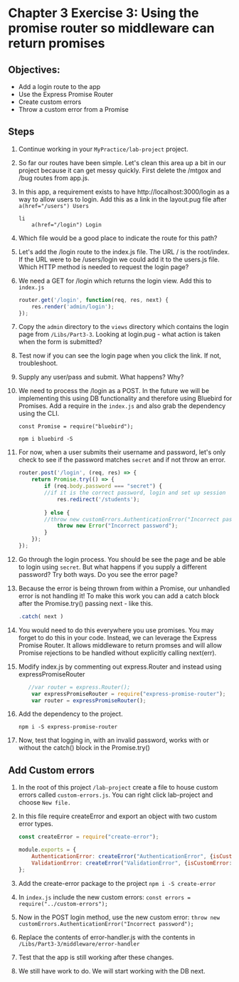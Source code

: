 # Chapter 3 Exercise 3: Using the promise router so middleware can return promises

## Objectives:
* Add a login route to the app
* Use the Express Promise Router 
* Create custom errors
* Throw a custom error from a Promise

## Steps 

1. Continue working in your `MyPractice/lab-project` project. 

1. So far our routes have been simple. Let's clean this area up a bit in our project because it can get messy quickly. First delete the /mtgox and /bug routes from app.js. 

1. In this app, a requirement exists to have http://localhost:3000/login as a way to allow users to login. Add this as a link in the layout.pug file after `a(href="/users") Users`
    ```
    li 
        a(href="/login") Login
    ```    

1. Which file would be a good place to indicate the route for this path?

1. Let's add the /login route to the index.js file. The URL / is the root/index. If the URL were to be /users/login we could add it to the users.js file.
Which HTTP method is needed to request the login page?

1. We need a GET for /login which returns the login view. Add this to `index.js`

    ``` javascript
    router.get('/login', function(req, res, next) {
        res.render('admin/login');
    });
    ```
1. Copy the `admin` directory to the `views` directory which contains the login page from `/Libs/Part3-3`. Looking at login.pug - what action is taken when the form is submitted?

1. Test now if you can see the login page when you click the link. If not, troubleshoot.

1. Supply any user/pass and submit. What happens? Why?
 
1. We need to process the /login as a POST. In the future we will be implementing this using DB functionality and therefore using Bluebird for Promises. Add a require in the `index.js` and also grab the dependency using the CLI.

    ``` const Promise = require("bluebird"); ```

    ``` npm i bluebird -S ```

1. For now, when a user submits their username and password, let's only check to see if the password matches `secret` and if not throw an error.

    ``` javascript
    router.post('/login', (req, res) => {
        return Promise.try(() => {
            if (req.body.password === "secret") {
            //if it is the correct password, login and set up session
                res.redirect('/students');
            
            } else {
            //throw new customErrors.AuthenticationError("Incorrect password");
                throw new Error("Incorrect password");
            }
        });
    });
    ```

1. Go through the login process. You should be see the page and be able to login using `secret`. But what happens if you supply a different password? Try both ways. Do you see the error page?

1. Because the error is being thrown from within a Promise, our unhandled error is not handling it! To make this work you can add a catch block after the Promise.try() passing next - like this. 

    ``` javascript
   .catch( next )
    ```    

1. You would need to do this everywhere you use promises. You may forget to do this in your code.  Instead, we can leverage the Express Promise Router. It allows middleware to return promses and will allow Promise rejections to be handled without explicitly calling next(err).  

1. Modify index.js by commenting out express.Router and instead using expressPromiseRouter
    
    ``` javascript
       //var router = express.Router();
        var expressPromiseRouter = require("express-promise-router");
        var router = expressPromiseRouter();
    ```

1. Add the dependency to the project. 
    ```
    npm i -S express-promise-router
    ```

1. Now, test that logging in, with an invalid password, works with or without the catch() block in the Promise.try() 

## Add Custom errors

1. In the root of this project `/lab-project` create a file to house custom errors called `custom-errors.js`. You can right click lab-project and choose `New file.`

1. In this file require createError and export an object with two custom error types.
    ```javascript
    const createError = require("create-error");

    module.exports = {
        AuthenticationError: createError("AuthenticationError", {isCustomError: true, statusCode: 401}),
        ValidationError: createError("ValidationError", {isCustomError: true, statusCode: 422})
    };
    ```

1. Add the create-error package to the project `npm i -S create-error`

1. In `index.js` include the new custom errors:
```const errors = require("../custom-errors");```

1. Now in the POST login method, use the new custom error:
```throw new customErrors.AuthenticationError("Incorrect password");```
     
1. Replace the contents of error-handler.js with the contents in `/Libs/Part3-3/middleware/error-handler`

1. Test that the app is still working after these changes.

1. We still have work to do. We will start working with the DB next.


